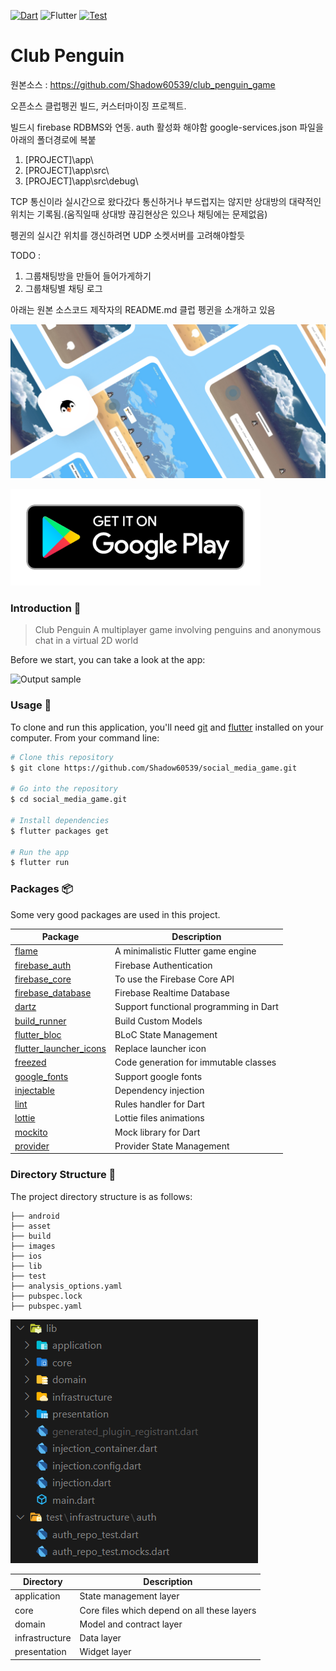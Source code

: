 [![Dart](https://img.shields.io/badge/Dart-0175C2?logo=dart&logoColor=white)](https://pub.dev/packages/fancy_text_reveal)  ![Flutter](https://img.shields.io/badge/Flutter-02569B?logo=flutter&logoColor=white)
[![Test](https://github.com/Shadow60539/club_penguin_game/actions/workflows/test.yml/badge.svg?style=flat&logo=appveyor)](https://github.com/Shadow60539/club_penguin_game/actions/workflows/test.yml)

# Club Penguin 

원본소스 : https://github.com/Shadow60539/club_penguin_game

오픈소스 클럽펭귄 빌드, 커스터마이징 프로젝트.

빌드시 firebase RDBMS와 연동. auth 활성화 해야함
google-services.json 파일을 아래의 폴더경로에 복붙
1. [PROJECT]\app\
2. [PROJECT]\app\src\
3. [PROJECT]\app\src\debug\

TCP 통신이라 실시간으로 왔다갔다 통신하거나 부드럽지는 않지만
상대방의 대략적인 위치는 기록됨.(움직일때 상대방 끊김현상은 있으나 채팅에는 문제없음)

펭귄의 실시간 위치를 갱신하려면 UDP 소켓서버를 고려해야할듯

TODO : 
1. 그룹채팅방을 만들어 들어가게하기
2. 그룹채팅별 채팅 로그


아래는 원본 소스코드 제작자의 README.md
클럽 펭귄을 소개하고 있음


![lib](images/poster.png)

[![Playstore](images/google-play-badge.png)](https://play.google.com/store/apps/details?id=com.nonamelight.penguin_chat_game)

### Introduction 🚀

> Club Penguin
A multiplayer game involving penguins and anonymous chat in a virtual 2D world

Before we start, you can take a look at the app:

![Output sample](images/demo.gif)




### Usage 🎨

To clone and run this application, you'll need [git](https://git-scm.com) and [flutter](https://flutter.dev/docs/get-started/install) installed on your computer. From your command line:

```bash
# Clone this repository
$ git clone https://github.com/Shadow60539/social_media_game.git

# Go into the repository
$ cd social_media_game.git

# Install dependencies
$ flutter packages get

# Run the app
$ flutter run
```


### Packages 📦


Some very good packages are used in this project.



Package | Description
---|---
[flame](https://pub.flutter-io.cn/packages/flame) | A minimalistic Flutter game engine
[firebase_auth](https://pub.flutter-io.cn/packages/firebase_auth) | Firebase Authentication
[firebase_core](https://pub.flutter-io.cn/packages/firebase_core) | To use the Firebase Core API
[firebase_database](https://pub.flutter-io.cn/packages/firebase_database) | Firebase Realtime Database 
[dartz](https://pub.flutter-io.cn/packages/dartz) | Support functional programming in Dart
[build_runner](https://pub.flutter-io.cn/packages/build_runner) | Build Custom Models
[flutter_bloc](https://pub.flutter-io.cn/packages/flutter_bloc) | BLoC State Management
[flutter_launcher_icons](https://pub.flutter-io.cn/packages/flutter_launcher_icons) | Replace launcher icon
[freezed](https://pub.flutter-io.cn/packages/freezed) | Code generation for immutable classes
[google_fonts](https://pub.flutter-io.cn/packages/google_fonts) | Support google fonts
[injectable](https://pub.flutter-io.cn/packages/injectable) | Dependency injection
[lint](https://pub.flutter-io.cn/packages/lint) | Rules handler for Dart
[lottie](https://pub.flutter-io.cn/packages/lottie) | Lottie files animations
[mockito](https://pub.flutter-io.cn/packages/mockito) | Mock library for Dart
[provider](https://pub.flutter-io.cn/packages/provider) | Provider State Management

### Directory Structure 🏢

The project directory structure is as follows:

```
├── android
├── asset
├── build
├── images
├── ios
├── lib
├── test
├── analysis_options.yaml
├── pubspec.lock
├── pubspec.yaml

```

![lib](images/lib.png)



Directory | Description
---|---
application | State management layer
core | Core files which depend on all these layers
domain | Model and contract layer
infrastructure | Data layer
presentation | Widget layer
